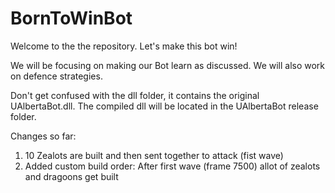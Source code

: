 BornToWinBot
============

Welcome to the the repository. Let's make this bot win!

We will be focusing on making our Bot learn as discussed. We will also work on defence strategies.

Don't get confused with the dll folder, it contains the original UAlbertaBot.dll. The compiled dll will be located in the UAlbertaBot release folder.

Changes so far:

1) 10 Zealots are built and then sent together to attack (fist wave)
2) Added custom build order: After first wave (frame 7500) allot of zealots and dragoons get built 
